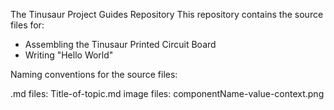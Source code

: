 The Tinusaur Project Guides Repository
This repository contains the source files for:
- Assembling the Tinusaur Printed Circuit Board
- Writing "Hello World"

Naming conventions for the source files:

.md files: Title-of-topic.md
image files: componentName-value-context.png
